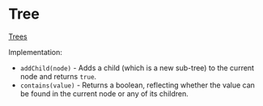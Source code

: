 # Tree

[Trees](https://en.wikipedia.org/wiki/Tree_(data_structure))

Implementation:
- `addChild(node)` - Adds a child (which is a new sub-tree) to the current node and returns `true`.
- `contains(value)` - Returns a boolean, reflecting whether the value can be found in the current node or any of its children.